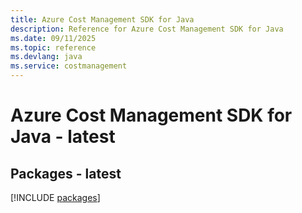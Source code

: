 ```yaml
---
title: Azure Cost Management SDK for Java
description: Reference for Azure Cost Management SDK for Java
ms.date: 09/11/2025
ms.topic: reference
ms.devlang: java
ms.service: costmanagement
---
```

# Azure Cost Management SDK for Java - latest
## Packages - latest
[!INCLUDE [packages](cost-management-index.md)]